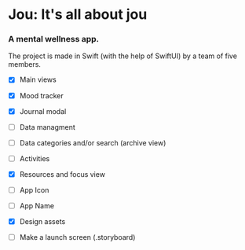 # Jou: It's all about jou
### A mental wellness app.
The project is made in Swift (with the help of SwiftUI) by a team of five members. 
 * [x] Main views
 * [x] Mood tracker
 * [x] Journal modal 
 * [ ] Data managment 
 * [ ] Data categories and/or search (archive view)
 * [ ] Activities
 * [x] Resources and focus view
 * [ ] App Icon
 * [ ] App Name
 * [x] Design assets
 * [ ] Make a launch screen (.storyboard)


